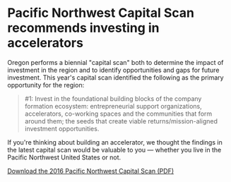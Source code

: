 # Pacific Northwest Capital Scan recommends investing in accelerators

Oregon performs a biennial "capital scan" both to determine the impact of investment in the region and to identify opportunities and gaps for future investment. This year's capital scan identified the following as the primary opportunity for the region:

> #1: Invest in the foundational building blocks of the company formation ecosystem: entrepreneurial support organizations, accelerators, co-working spaces and the communities that form around them; the seeds that create viable returns/mission-aligned investment opportunities. 

If you're thinking about building an accelerator, we thought the findings in the latest capital scan would be valuable to you — whether you live in the Pacific Northwest United States or not.

[Download the 2016 Pacific Northwest Capital Scan (PDF)](http://investcanopy.com/wp-content/uploads/2016/03/Canopy_PNW-Capital-Scan.pdf)